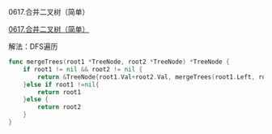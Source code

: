 0617.合并二叉树（简单）

[0617.合并二叉树（简单）](https://leetcode.cn/problems/merge-two-binary-trees/description/)



解法：DFS遍历



```go
func mergeTrees(root1 *TreeNode, root2 *TreeNode) *TreeNode {
	if root1 != nil && root2 != nil {
		return &TreeNode{root1.Val+root2.Val, mergeTrees(root1.Left, root2.Left),mergeTrees(root1.Right, root2.Right)}
	}else if root1 !=nil{
		return root1
	}else {
		return root2
	}
}
```



